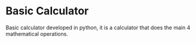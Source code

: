 # Basic Calculator

Basic calculator developed in python, it is a calculator that does the main 4 mathematical operations.